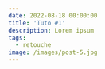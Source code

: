 ```yaml
---
date: 2022-08-18 00:00:00
title: 'Tuto #1'
description: Lorem ipsum
tags:
  - retouche
image: /images/post-5.jpg
---
```

&nbsp;

&nbsp;